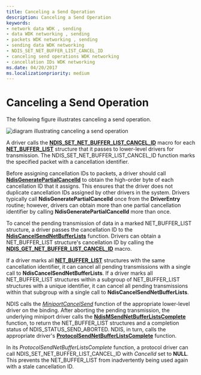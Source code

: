 ```yaml
---
title: Canceling a Send Operation
description: Canceling a Send Operation
keywords:
- network data WDK , sending
- data WDK networking , sending
- packets WDK networking , sending
- sending data WDK networking
- NDIS_SET_NET_BUFFER_LIST_CANCEL_ID
- canceling send operations WDK networking
- cancellation IDs WDK networking
ms.date: 04/20/2017
ms.localizationpriority: medium
---
```


# Canceling a Send Operation





The following figure illustrates canceling a send operation.

![diagram illustrating canceling a send operation](images/netbuffercancelsend.png)

A driver calls the [**NDIS\_SET\_NET\_BUFFER\_LIST\_CANCEL\_ID**](/windows-hardware/drivers/ddi/ndis/nf-ndis-ndis_set_net_buffer_list_cancel_id) macro for each [**NET\_BUFFER\_LIST**](/windows-hardware/drivers/ddi/ndis/ns-ndis-_net_buffer_list) structure that it passes to lower-level drivers for transmission. The NDIS\_SET\_NET\_BUFFER\_LIST\_CANCEL\_ID function marks the specified packet with a cancellation identifier.

Before assigning cancellation IDs to packets, a driver should call [**NdisGeneratePartialCancelId**](/windows-hardware/drivers/ddi/ndis/nf-ndis-ndisgeneratepartialcancelid) to obtain the high-order byte of each cancellation ID that it assigns. This ensures that the driver does not duplicate cancellation IDs assigned by other drivers in the system. Drivers typically call **NdisGeneratePartialCancelId** once from the **DriverEntry** routine; however, drivers can obtain more than one partial cancellation identifier by calling **NdisGeneratePartialCancelId** more than once.

To cancel the pending transmission of data in a marked NET\_BUFFER\_LIST structure, a driver passes the cancellation ID to the [**NdisCancelSendNetBufferLists**](/windows-hardware/drivers/ddi/ndis/nf-ndis-ndiscancelsendnetbufferlists) function. Drivers can obtain a NET\_BUFFER\_LIST structure's cancellation ID by calling the [**NDIS\_GET\_NET\_BUFFER\_LIST\_CANCEL\_ID**](/windows-hardware/drivers/ddi/ndis/nf-ndis-ndis_get_net_buffer_list_cancel_id) macro.

If a driver marks all [**NET\_BUFFER\_LIST**](/windows-hardware/drivers/ddi/ndis/ns-ndis-_net_buffer_list) structures with the same cancellation identifier, it can cancel all pending transmissions with a single call to **NdisCancelSendNetBufferLists**. If a driver marks all NET\_BUFFER\_LIST structures within a subgroup of NET\_BUFFER\_LIST structures with a unique identifier, it can cancel all pending transmissions within that subgroup with a single call to **NdisCancelSendNetBufferLists**.

NDIS calls the [*MiniportCancelSend*](/windows-hardware/drivers/ddi/ndis/nc-ndis-miniport_cancel_send) function of the appropriate lower-level driver on the binding. After aborting the pending transmission, the underlying miniport driver calls the [**NdisMSendNetBufferListsComplete**](/windows-hardware/drivers/ddi/ndis/nf-ndis-ndismsendnetbufferlistscomplete) function, to return the NET\_BUFFER\_LIST structures and a completion status of NDIS\_STATUS\_SEND\_ABORTED. NDIS, in turn, calls the appropriate driver's [**ProtocolSendNetBufferListsComplete**](/windows-hardware/drivers/ddi/ndis/nc-ndis-protocol_send_net_buffer_lists_complete) function.

In its *ProtocolSendNetBufferListsComplete* function, a protocol driver can call NDIS\_SET\_NET\_BUFFER\_LIST\_CANCEL\_ID with *CancelId* set to **NULL**. This prevents the NET\_BUFFER\_LIST from inadvertently being used again with a stale cancellation ID.

 

